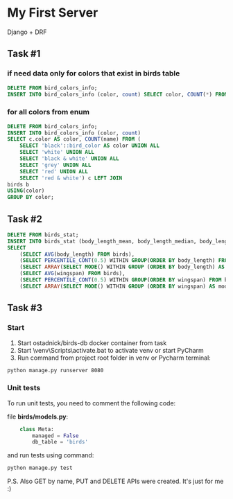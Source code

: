 # My First Server

Django + DRF

## Task #1
### if need data only for colors that exist in birds table
```sql
DELETE FROM bird_colors_info;
INSERT INTO bird_colors_info (color, count) SELECT color, COUNT(*) FROM birds GROUP BY color;
```

### for all colors from enum
```sql
DELETE FROM bird_colors_info;
INSERT INTO bird_colors_info (color, count)
SELECT c.color AS color, COUNT(name) FROM (
	SELECT 'black'::bird_color AS color UNION ALL
	SELECT 'white' UNION ALL
	SELECT 'black & white' UNION ALL
	SELECT 'grey' UNION ALL
	SELECT 'red' UNION ALL
	SELECT 'red & white') c LEFT JOIN
birds b 
USING(color)
GROUP BY color;
```

## Task #2

```sql
DELETE FROM birds_stat;
INSERT INTO birds_stat (body_length_mean, body_length_median, body_length_mode, wingspan_mean, wingspan_median, wingspan_mode)
SELECT 
	(SELECT AVG(body_length) FROM birds), 
	(SELECT PERCENTILE_CONT(0.5) WITHIN GROUP(ORDER BY body_length) FROM birds),
	(SELECT ARRAY(SELECT MODE() WITHIN GROUP (ORDER BY body_length) AS modal_value FROM birds)),
	(SELECT AVG(wingspan) FROM birds), 
	(SELECT PERCENTILE_CONT(0.5) WITHIN GROUP(ORDER BY wingspan) FROM birds),
	(SELECT ARRAY(SELECT MODE() WITHIN GROUP (ORDER BY wingspan) AS modal_value FROM birds));

```

## Task #3
### Start
1. Start ostadnick/birds-db docker container from task
2. Start \venv\Scripts\activate.bat to activate venv or start PyCharm
3. Run command from project root folder in venv or Pycharm terminal:

```bash
python manage.py runserver 8080
```

### Unit tests
To run unit tests, you need to comment the following code:

file **birds/models.py**:
```python
    class Meta:
        managed = False
        db_table = 'birds'
```
and run tests using command:
```bash
python manage.py test
```

P.S. Also GET by name, PUT and DELETE APIs were created. It's just for me :)